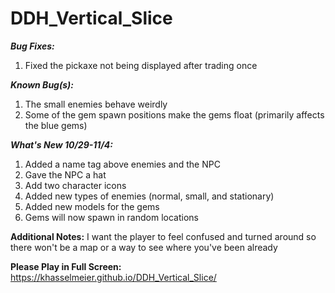 # DDH_Vertical_Slice

***Bug Fixes:***
1. Fixed the pickaxe not being displayed after trading once

***Known Bug(s):***
1. The small enemies behave weirdly
2. Some of the gem spawn positions make the gems float (primarily affects the blue gems)

***What's New 10/29-11/4:***
1. Added a name tag above enemies and the NPC
2. Gave the NPC a hat
3. Add two character icons
4. Added new types of enemies (normal, small, and stationary)
5. Added new models for the gems
6. Gems will now spawn in random locations

**Additional Notes:** I want the player to feel confused and turned around so there won't be a map or a way to see where you've been already

**Please Play in Full Screen:** https://khasselmeier.github.io/DDH_Vertical_Slice/

